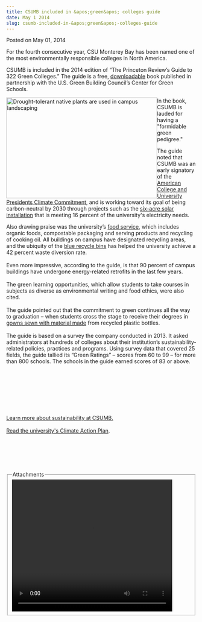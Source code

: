 ```yaml
---
title: CSUMB included in &apos;green&apos; colleges guide
date: May 1 2014
slug: csumb-included-in-&apos;green&apos;-colleges-guide
---
```


 



<span class="date">Posted on May 01, 2014    </span>
<p>For the fourth consecutive year, CSU Monterey Bay has been named
one of the most environmentally responsible colleges in North
America.</p>
<p>CSUMB is included in the 2014 edition of &#x201C;The Princeton Review&#x2019;s
Guide to 322 Green Colleges.&#x201D; The guide is a free, <a href="https://www.princetonreview.com/green-guide.aspx" rel="nofollow">downloadable</a> book published in partnership with the
U.S. Green Building Council&#x2019;s Center for Green Schools.</p>
<p><img alt="Drought-tolerant native plants are used in campus landscaping" src="https://news.csumb.edu/sites/default/files/65/attachments/news/images/wildflowers_on_campus.jpg" style="float:left; width:400px; height:267px"/></p>
<p>In the book, CSUMB is lauded for having a &quot;formidable green
pedigree.&quot;</p>
<p>The guide noted that CSUMB was an early signatory of the
<a href="https://www.presidentsclimatecommitment.org/about/commitment" rel="nofollow">American College and University Presidents Climate
Commitment</a>, and is working toward its goal of being
carbon-neutral by 2030 through projects such as the <a href="https://sustainability.csumb.edu/energy" rel="nofollow">six-acre
solar installation</a> that is meeting 16 percent of the
university&apos;s electricity needs.</p>
<p>Also drawing praise was the university&#x2019;s <a href="https://sustainability.csumb.edu/food-0" rel="nofollow">food
service</a>, which includes organic foods, compostable packaging
and serving products and recycling of cooking oil. All buildings on
campus have designated recycling areas, and the ubiquity of the
<a href="https://sustainability.csumb.edu/waste-and-recycling" rel="nofollow">blue recycle bins</a> has helped the university achieve
a 42 percent waste diversion rate.<br>
<br>
Even more impressive, according to the guide, is that 90 percent of
campus buildings have undergone energy-related retrofits in the
last few years.<br>
<br>
The green learning opportunities, which allow students to take
courses in subjects as diverse as environmental writing and food
ethics, were also cited.<br>
<br>
The guide pointed out that the commitment to green continues all
the way to graduation &#x2013; when students cross the stage to receive
their degrees in <a href="../../../2013/may/10/gowns-gone-green.html" rel="nofollow">gowns
sewn with material made</a> from recycled plastic bottles.<br>
<br>
The guide is based on a survey the company conducted in 2013. It
asked administrators at hundreds of colleges about their
institution&#x2019;s sustainability-related policies, practices and
programs. Using survey data that covered 25 fields, the guide
tallied its &#x201C;Green Ratings&#x201D; &#x2013; scores from 60 to 99 &#x2013; for more than
800 schools. The schools in the guide earned scores of 83 or
above.</br></br></br></br></br></br></br></br></p>
<p><a href="https://sustainability.csumb.edu" rel="nofollow">Learn
more about sustainability at CSUMB.</a><br>
<br>
<a href="https://docs.google.com/a/csumb.edu/file/d/0B4wzEOCjqf0cT0pKeS1ZRHB0UUU/edit" rel="nofollow">Read the university&apos;s Climate Action Plan</a>.<br>
<br>
&#xA0;</br></br></br></br></p>
<fieldset class="fieldgroup group-attachments">
<legend>Attachments</legend>
<div class="field field-type-emvideo field-field-attach-video">
<div class="field-items">
<div class="field-item odd">
<div class="emvideo emvideo-video emvideo-youtube">
<div class="emfield-emvideo emfield-emvideo-youtube">
<div id="emvideo-youtube-flash-wrapper-1">
<!--<object type="application/x-shockwave-flash" height="350" width="425" data="https://www.youtube.com/v/rjhpVNZADtY&amp;rel=0&amp;enablejsapi=1&amp;playerapiid=ytplayer&amp;fs=1" id="emvideo-youtube-flash-1">
          <param name="movie" value="https://www.youtube.com/v/rjhpVNZADtY&amp;rel=0&amp;enablejsapi=1&amp;playerapiid=ytplayer&amp;fs=1" />
          <param name="allowScriptAccess" value="sameDomain"/>
          <param name="quality" value="best"/>
          <param name="allowFullScreen" value="true"/>
          <param name="bgcolor" value="#FFFFFF"/>
          <param name="scale" value="noScale"/>
          <param name="salign" value="TL"/>
          <param name="FlashVars" value="playerMode=embedded" />
          <param name="wmode" value="transparent" />
        </object>-->
<video controls="" width="425" height="350">
<source src="https://r12---sn-o097zne6.googlevideo.com/videoplayback?sver=3&amp;ip=198.189.249.65&amp;ipbits=0&amp;mm=31&amp;itag=18&amp;expire=1422341966&amp;mt=1422320329&amp;fexp=900718,907263,916104,923368,927622,929821,930676,936121,9406392,941004,943917,947225,948124,952302,952605,952901,955301,957103,957105,957201,959701&amp;sparams=dur,id,initcwndbps,ip,ipbits,itag,mm,ms,mv,pl,ratebypass,source,upn,expire&amp;upn=oQ3e1Mb2PQA&amp;pl=23&amp;id=o-AD_-ok87O_-hgL4xrfprBteLMJzjsVc9wF1g_SjPduhW&amp;initcwndbps=4063750&amp;dur=25.890&amp;key=yt5&amp;signature=BEECF63E7D34C5C4FB402FAC5BE22DA38367D738.A92609199579DD9C85F1580BD5BF9A08333C1D40&amp;ms=au&amp;mv=m&amp;source=youtube&amp;ratebypass=yes&amp;name=rjhpVNZADtY" type="video/mp4"/></video></div>
</div>
</div>
</div>
</div>
</div>
</fieldset>





```
